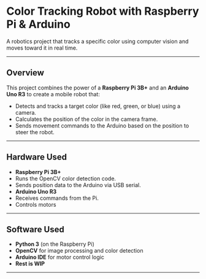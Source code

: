 # Color Tracking Robot with Raspberry Pi & Arduino

A robotics project that tracks a specific color using computer vision and moves toward it in real time.

---

## Overview

This project combines the power of a **Raspberry Pi 3B+** and an **Arduino Uno R3** to create a mobile robot that:

- Detects and tracks a target color (like red, green, or blue) using a camera.
- Calculates the position of the color in the camera frame.
- Sends movement commands to the Arduino based on the position to steer the robot.

---

##  Hardware Used

-  **Raspberry Pi 3B+**
  - Runs the OpenCV color detection code.
  - Sends position data to the Arduino via USB serial.
-  **Arduino Uno R3**
  - Receives commands from the Pi.
  - Controls motors 


---

##  Software Used

- **Python 3** (on the Raspberry Pi)
- **OpenCV** for image processing and color detection
- **Arduino IDE** for motor control logic
- **Rest is WIP**

---

